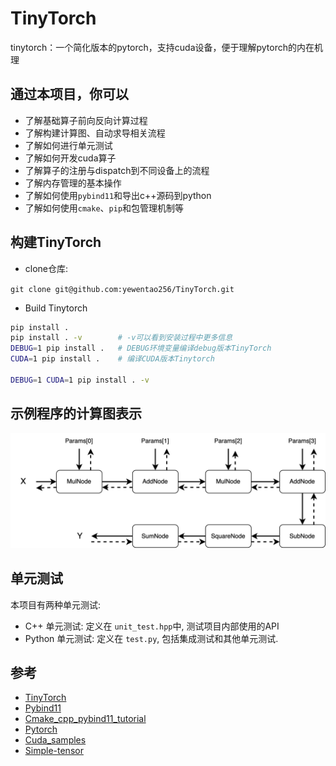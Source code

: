 # TinyTorch

tinytorch：一个简化版本的pytorch，支持cuda设备，便于理解pytorch的内在机理

## 通过本项目，你可以

- 了解基础算子前向反向计算过程
- 了解构建计算图、自动求导相关流程
- 了解如何进行单元测试
- 了解如何开发cuda算子
- 了解算子的注册与dispatch到不同设备上的流程
- 了解内存管理的基本操作
- 了解如何使用`pybind11`和导出c++源码到python
- 了解如何使用`cmake`、`pip`和包管理机制等

## 构建TinyTorch

- clone仓库:

`git clone git@github.com:yewentao256/TinyTorch.git`

- Build Tinytorch

```bash
pip install .
pip install . -v        # -v可以看到安装过程中更多信息
DEBUG=1 pip install .   # DEBUG环境变量编译debug版本TinyTorch
CUDA=1 pip install .    # 编译CUDA版本Tinytorch

DEBUG=1 CUDA=1 pip install . -v
```

## 示例程序的计算图表示

![image](resources/TinyTorch_graph.png)

## 单元测试

本项目有两种单元测试:

- C++ 单元测试: 定义在 `unit_test.hpp`中, 测试项目内部使用的API
- Python 单元测试: 定义在 `test.py`, 包括集成测试和其他单元测试.

## 参考

- [TinyTorch](https://github.com/darglein/TinyTorch)
- [Pybind11](https://pybind11.readthedocs.io/en/stable/index.html)
- [Cmake_cpp_pybind11_tutorial](https://github.com/smrfeld/cmake_cpp_pybind11_tutorial)
- [Pytorch](https://github.com/pytorch/pytorch)
- [Cuda_samples](https://github.com/NVIDIA/cuda-samples)
- [Simple-tensor](https://github.com/XuHQ1997/simple-tensor)
